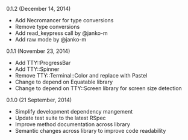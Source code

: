 0.1.2 (December 14, 2014)

* Add Necromancer for type conversions
* Remove type conversions
* Add read_keypress call by @janko-m
* Add raw mode by @janko-m

0.1.1 (November 23, 2014)

* Add TTY::ProgressBar
* Add TTY::Spinner
* Remove TTY::Terminal::Color and replace with Pastel
* Change to depend on Equatable library
* Change to depend on TTY::Screen library for screen size detection

0.1.0 (21 September, 2014)

* Simplify development dependency mangement
* Update test suite to the latest RSpec
* Improve method documentation across library
* Semantic changes across library to improve code readability

